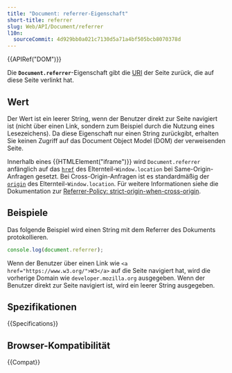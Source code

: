 ```yaml
---
title: "Document: referrer-Eigenschaft"
short-title: referrer
slug: Web/API/Document/referrer
l10n:
  sourceCommit: 4d929bb0a021c7130d5a71a4bf505bcb8070378d
---
```


{{APIRef("DOM")}}

Die **`Document.referrer`**-Eigenschaft gibt die [URI](https://www.w3.org/Addressing/#background) der Seite zurück, die auf diese Seite verlinkt hat.

## Wert

Der Wert ist ein leerer String, wenn der Benutzer direkt zur Seite navigiert ist (nicht über einen Link, sondern zum Beispiel durch die Nutzung eines Lesezeichens). Da diese Eigenschaft nur einen String zurückgibt, erhalten Sie keinen Zugriff auf das Document Object Model (DOM) der verweisenden Seite.

Innerhalb eines {{HTMLElement("iframe")}} wird `Document.referrer` anfänglich auf das [`href`](/de/docs/Web/API/HTMLAnchorElement/href) des Elternteil-`Window.location` bei Same-Origin-Anfragen gesetzt. Bei Cross-Origin-Anfragen ist es standardmäßig der [`origin`](/de/docs/Web/API/HTMLAnchorElement/origin) des Elternteil-`Window.location`. Für weitere Informationen siehe die Dokumentation zur [Referrer-Policy: strict-origin-when-cross-origin](/de/docs/Web/HTTP/Reference/Headers/Referrer-Policy#strict-origin-when-cross-origin).

## Beispiele

Das folgende Beispiel wird einen String mit dem Referrer des Dokuments protokollieren.

```js
console.log(document.referrer);
```

Wenn der Benutzer über einen Link wie `<a href="https://www.w3.org/">W3</a>` auf die Seite navigiert hat, wird die vorherige Domain wie `developer.mozilla.org` ausgegeben. Wenn der Benutzer direkt zur Seite navigiert ist, wird ein leerer String ausgegeben.

## Spezifikationen

{{Specifications}}

## Browser-Kompatibilität

{{Compat}}
